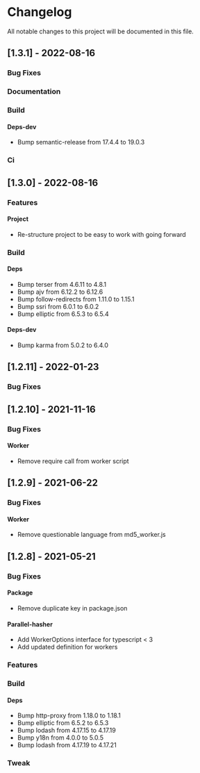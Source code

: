 # Changelog

All notable changes to this project will be documented in this file.

## [1.3.1] - 2022-08-16

### Bug Fixes

### Documentation

### Build

#### Deps-dev

- Bump semantic-release from 17.4.4 to 19.0.3

### Ci

## [1.3.0] - 2022-08-16

### Features

#### Project

- Re-structure project to be easy to work with going forward

### Build

#### Deps

- Bump terser from 4.6.11 to 4.8.1
- Bump ajv from 6.12.2 to 6.12.6
- Bump follow-redirects from 1.11.0 to 1.15.1
- Bump ssri from 6.0.1 to 6.0.2
- Bump elliptic from 6.5.3 to 6.5.4

#### Deps-dev

- Bump karma from 5.0.2 to 6.4.0

## [1.2.11] - 2022-01-23

### Bug Fixes

## [1.2.10] - 2021-11-16

### Bug Fixes

#### Worker

- Remove require call from worker script

## [1.2.9] - 2021-06-22

### Bug Fixes

#### Worker

- Remove questionable language from md5_worker.js

## [1.2.8] - 2021-05-21

### Bug Fixes

#### Package

- Remove duplicate key in package.json

#### Parallel-hasher

- Add WorkerOptions interface for typescript < 3
- Add updated definition for workers

### Features

### Build

#### Deps

- Bump http-proxy from 1.18.0 to 1.18.1
- Bump elliptic from 6.5.2 to 6.5.3
- Bump lodash from 4.17.15 to 4.17.19
- Bump y18n from 4.0.0 to 5.0.5
- Bump lodash from 4.17.19 to 4.17.21

### Tweak

<!-- generated by git-cliff -->
